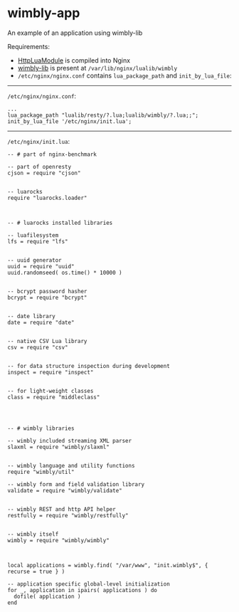 # wimbly-app
An example of an application using wimbly-lib

Requirements:
 - [HttpLuaModule](http://wiki.nginx.org/HttpLuaModule) is compiled into Nginx
 - [wimbly-lib](https://github.com/cdrubin/wimbly-lib) is present at `/var/lib/nginx/lualib/wimbly`
 - `/etc/nginx/nginx.conf` contains `lua_package_path` and `init_by_lua_file`:


-----
`/etc/nginx/nginx.conf`:

```
...
lua_package_path "lualib/resty/?.lua;lualib/wimbly/?.lua;;";
init_by_lua_file '/etc/nginx/init.lua';
```

-----


`/etc/nginx/init.lua`:
```
-- # part of nginx-benchmark

-- part of openresty
cjson = require "cjson"


-- luarocks
require "luarocks.loader"



-- # luarocks installed libraries

-- luafilesystem
lfs = require "lfs"


-- uuid generator
uuid = require "uuid"
uuid.randomseed( os.time() * 10000 )


-- bcrypt password hasher
bcrypt = require "bcrypt"


-- date library
date = require "date"


-- native CSV Lua library
csv = require "csv"


-- for data structure inspection during development
inspect = require "inspect"


-- for light-weight classes
class = require "middleclass"




-- # wimbly libraries

-- wimbly included streaming XML parser
slaxml = require "wimbly/slaxml"


-- wimbly language and utility functions
require "wimbly/util"

-- wimbly form and field validation library
validate = require "wimbly/validate"


-- wimbly REST and http API helper
restfully = require "wimbly/restfully"


-- wimbly itself
wimbly = require "wimbly/wimbly"



local applications = wimbly.find( "/var/www", "init.wimbly$", { recurse = true } )

-- application specific global-level initialization
for _, application in ipairs( applications ) do
  dofile( application )
end


```

